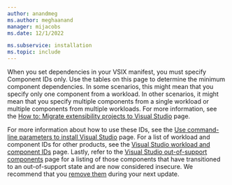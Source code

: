 ```yaml
---
author: anandmeg
ms.author: meghaanand
manager: mijacobs
ms.date: 12/1/2022

ms.subservice: installation
ms.topic: include
---
```

When you set dependencies in your VSIX manifest, you must specify Component IDs only. Use the tables on this page to determine the minimum component dependencies. In some scenarios, this might mean that you specify only one component from a workload. In other scenarios, it might mean that you specify multiple components from a single workload or multiple components from multiple workloads. For more information, see the [How to: Migrate extensibility projects to Visual Studio](../../extensibility/how-to-migrate-extensibility-projects-to-visual-studio-2017.md) page.

For more information about how to use these IDs, see the [Use command-line parameters to install Visual Studio](../use-command-line-parameters-to-install-visual-studio.md) page. For a list of workload and component IDs for other products, see the [Visual Studio workload and component IDs](../workload-and-component-ids.md) page. Lastly, refer to the [Visual Studio out-of-support components](../out-of-support-components.md) page for a listing of those components that have transitioned to an out-of-support state and are now considered insecure. We recommend that you [remove them](../update-visual-studio.md#remove-out-of-support-components) during your next update. 
